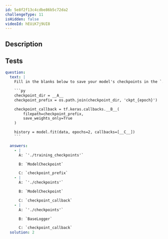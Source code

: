 ```yaml
---
id: 5e8f2f13c4cdbe86b5c72da2
challengeType: 11
isHidden: false
videoId: hEUiK7j9UI8
---
```


## Description
<section id='description'>
</section>

## Tests
<section id='tests'>

```yml
question:
  text: |
    Fill in the blanks below to save your model's checkpoints in the `./checkpoints` directory and call the latest checkpoint for training:

    ```py
    checkpoint_dir = __A__
    checkpoint_prefix = os.path.join(checkpoint_dir, 'ckpt_{epoch}')

    checkpoint_callback = tf.keras.callbacks.__B__(
        filepath=checkpoint_prefix,
        save_weights_only=True
    )

    history = model.fit(data, epochs=2, callbacks=[__C__])
    ```

  answers:
    - |
      A: `'./training_checkpoints'`

      B: `ModelCheckpoint`

      C: `checkpoint_prefix`
    - |
      A: `'./checkpoints'`

      B: `ModelCheckpoint`

      C: `checkpoint_callback`
    - |
      A: `'./checkpoints'`

      B: `BaseLogger`

      C: `checkpoint_callback`
  solution: 2
```

</section>

